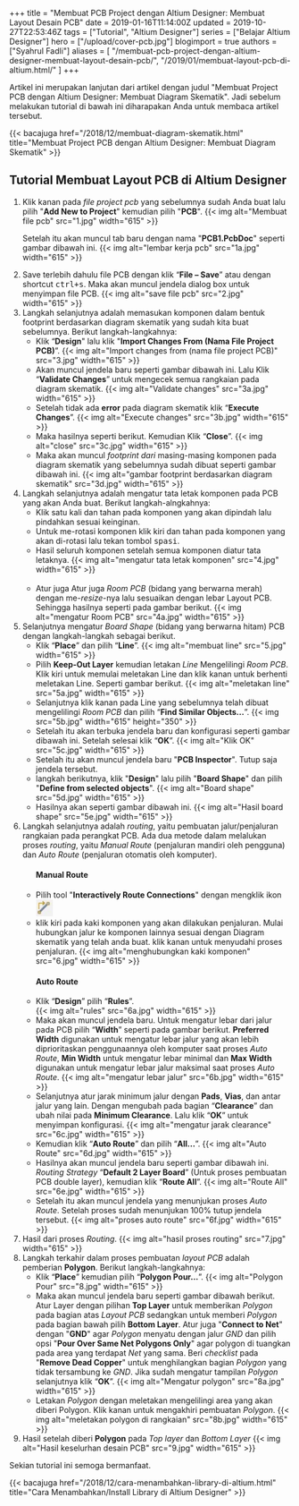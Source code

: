 +++
title = "Membuat PCB Project dengan Altium Designer: Membuat Layout Desain PCB"
date = 2019-01-16T11:14:00Z
updated = 2019-10-27T22:53:46Z
tags = ["Tutorial", "Altium Designer"]
series = ["Belajar Altium Designer"]
hero = ["/upload/cover-pcb.jpg"]
blogimport = true 
authors = ["Syahrul Fadli"]
aliases = [
    "/membuat-pcb-project-dengan-altium-designer-membuat-layout-desain-pcb/",
    "/2019/01/membuat-layout-pcb-di-altium.html/"
]
+++

Artikel ini merupakan lanjutan dari artikel dengan judul "Membuat Project PCB dengan Altium Designer: Membuat Diagram Skematik". Jadi sebelum melakukan tutorial di bawah ini diharapakan Anda untuk membaca artikel tersebut.

{{< bacajuga href="/2018/12/membuat-diagram-skematik.html" title="Membuat Project PCB dengan Altium Designer: Membuat Diagram Skematik" >}}

## Tutorial Membuat Layout PCB di Altium Designer
<ol><li>Klik kanan pada <i>file project pcb</i> yang sebelumnya sudah Anda buat lalu pilih "<b>Add New to Project</b>" kemudian pilih "<b>PCB</b>". 
{{< img alt="Membuat file pcb" src="1.jpg" width="615" >}}

Setelah itu akan muncul tab baru dengan nama "<b>PCB1.PcbDoc</b>" seperti gambar dibawah ini. 
{{< img alt="lembar kerja pcb" src="1a.jpg" width="615" >}}

</li><li>Save terlebih dahulu file PCB dengan klik “<b>File – Save</b>” atau dengan shortcut <kbd><kbd>ctrl</kbd>+<kbd>s</kbd></kbd>. Maka akan muncul jendela dialog box untuk menyimpan file PCB. <!----Taruh gambar disini----> {{< img alt="save file pcb" src="2.jpg" width="615" >}}
 </li><li>Langkah selanjutnya adalah memasukan komponen dalam bentuk footprint berdasarkan diagram skematik yang sudah kita buat sebelumnya. Berikut langkah-langkahnya: <ul><li>Klik “<b>Design</b>" lalu klik "<b>Import Changes From (Nama File Project PCB)</b>”. <!----Taruh gambar disini----> {{< img alt="Import changes from (nama file project PCB)" src="3.jpg" width="615" >}}
  </li><li>Akan muncul jendela baru seperti gambar dibawah ini. Lalu Klik “<b>Validate Changes</b>” untuk mengecek semua rangkaian pada diagram skematik. <!----Taruh gambar disini----> 
  {{< img alt="Validate changes" src="3a.jpg" width="615" >}} </li><li>Setelah tidak ada <b>error</b> pada diagram skematik klik “<b>Execute Changes</b>”. <!----Taruh gambar disini----> {{< img alt="Execute changes" src="3b.jpg" width="615" >}} </li><li>Maka hasilnya seperti berikut. Kemudian Klik “<b>Close</b>”. <!----Taruh gambar disini----> {{< img alt="close" src="3c.jpg" width="615" >}} </li><li>Maka akan muncul <i>footprint dari</i> masing-masing komponen pada diagram skematik yang sebelumnya  sudah dibuat seperti gambar dibawah ini. <!----Taruh gambar disini----> 
    {{< img alt="gambar footprint berdasarkan diagram skematik" src="3d.jpg" width="615" >}} </li></ul></li><li>Langkah selanjutnya adalah mengatur tata letak komponen pada PCB yang akan Anda buat. Berikut langkah-alngkahnya: <ul><li>Klik satu kali dan tahan pada komponen yang akan dipindah lalu pindahkan sesuai keinginan. </li><li>Untuk me-rotasi komponen klik kiri dan tahan pada komponen yang akan di-rotasi lalu tekan tombol <kbd>spasi</kbd>. </li><li>Hasil seluruh komponen setelah semua komponen diatur tata letaknya. <!----Taruh gambar disini----> {{< img alt="mengatur tata letak komponen" src="4.jpg" width="615" >}}</li></li><br/><li>Atur juga Atur juga <i>Room PCB</i> (bidang yang berwarna merah) dengan me-<i>resize</i>-nya lalu sesuaikan dengan lebar Layout PCB. Sehingga hasilnya seperti pada gambar berikut. <!----Taruh gambar disini----> {{< img alt="mengatur Room PCB" src="4a.jpg" width="615" >}}  </li></li></ul></li><li>Selanjutnya mengatur <i>Board Shape</i> (bidang yang berwarna hitam)  PCB dengan langkah-langkah sebagai berikut.  <ul><li>Klik “<b>Place</b>” dan pilih “<b>Line</b>”. <!----Taruh gambar disini----> {{< img alt="membuat line" src="5.jpg" width="615" >}} </li></li>  <li>Pilih <b>Keep-Out Layer</b> kemudian letakan <i>Line</i> Mengelilingi <i>Room PCB</i>. Klik kiri untuk memulai meletakan Line dan klik kanan untuk berhenti meletakan Line. Seperti gambar berikut. <!----Taruh gambar disini----> {{< img alt="meletakan line" src="5a.jpg" width="615" >}} </li></li><li>Selanjutnya klik kanan pada Line yang sebelumnya telah dibuat mengelilingi <i>Room PCB</i> dan pilih “<b>Find Similar Objects...</b>”. <!----Taruh gambar disini---->{{< img src="5b.jpg" width="615" height="350" >}} </li></li><li>Setelah itu akan terbuka jendela baru dan konfigurasi seperti gambar dibawah ini. Setelah selesai klik “<b>OK</b>”. <!----Taruh gambar disini----> {{< img alt="Klik OK" src="5c.jpg" width="615" >}} </li></li><li>Setelah itu akan muncul jendela baru "<b>PCB Inspector</b>". Tutup saja jendela tersebut. </li><li>langkah berikutnya, klik "<b>Design</b>" lalu pilih "<b>Board Shape</b>" dan pilih "<b>Define from selected objects</b>". <!----Taruh gambar disini----> {{< img alt="Board shape" src="5d.jpg" width="615" >}} </li></li><li>Hasilnya akan seperti gambar dibawah ini. <!----Taruh gambar disini----> {{< img alt="Hasil board shape" src="5e.jpg" width="615" >}} </li></li></ul></li><li>Langkah selanjutnya adalah <i>routing</i>, yaitu pembuatan jalur/penjaluran rangkaian pada perangkat PCB. Ada dua metode dalam melalukan proses <i>routing</i>, yaitu <i>Manual Route</i> (penjaluran mandiri oleh pengguna) dan <i>Auto Route</i> (penjaluran otomatis oleh komputer). <ul><h4>Manual Route</h4><li>Pilih tool "<b>Interactively Route Connections</b>" dengan mengklik ikon <img alt="Interactive Route Icon" height="30"  src="interactiveroute.jpg" width="30"/></li><li>klik kiri pada kaki komponen yang akan dilakukan penjaluran. Mulai hubungkan jalur ke komponen lainnya sesuai dengan Diagram skematik yang telah anda buat. klik kanan untuk menyudahi proses penjaluran. <!----Taruh gambar disini----> {{< img alt="menghubungkan kaki komponen" src="6.jpg" width="615" >}}</li></ul><ul><h4>Auto Route</h4><li>Klik “<b>Design</b>” pilih “<b>Rules</b>”. <!----Taruh gambar disini----></li>{{< img alt="rules" src="6a.jpg" width="615" >}} </li><li>Maka akan muncul jendela baru. Untuk mengatur lebar dari jalur pada PCB pilih “<b>Width</b>” seperti pada gambar berikut. <b>Preferred Width</b> digunakan untuk mengatur lebar jalur yang akan lebih diprioritaskan penggunaannya oleh komputer saat proses <i>Auto Route</i>, <b>Min Width</b> untuk mengatur lebar minimal dan <b>Max Width</b> digunakan untuk mengatur lebar jalur maksimal saat proses <i>Auto Route</i>.  {{< img alt="mengatur lebar jalur" src="6b.jpg" width="615" >}} </li><li>Selanjutnya atur jarak minimum jalur dengan <b>Pads</b>, <b>Vias</b>, dan antar jalur yang lain. Dengan mengubah pada bagian “<b>Clearance</b>” dan ubah nilai pada <b>Minimum Clearance</b>. Lalu klik “<b>OK</b>” untuk menyimpan konfigurasi. <!----Taruh gambar disini----> {{< img alt="mengatur jarak clearance" src="6c.jpg" width="615" >}} </li></li><li>Kemudian klik “<b>Auto Route</b>” dan pilih “<b>All...</b>”. <!----Taruh gambar disini----> {{< img alt="Auto Route" src="6d.jpg" width="615" >}}</li></li><li>Hasilnya akan muncul jendela baru seperti gambar dibawah ini.  <i>Routing Strategy</i>  “<b>Default 2 Layer Board</b>” (Untuk proses pembuatan PCB double layer), kemudian klik “<b>Route All</b>”. <!----Taruh gambar disini----> {{< img alt="Route All" src="6e.jpg" width="615" >}}</li></li><li>Setelah itu akan muncul jendela yang menunjukan proses <i>Auto Route</i>. Setelah proses sudah menunjukan 100% tutup jendela tersebut. <!----Taruh gambar disini----> {{< img alt="proses auto route" src="6f.jpg" width="615" >}}</li></li></ul></li><li>Hasil dari proses <i>Routing</i>. <!----Taruh gambar disini----> {{< img alt="hasil proses routing" src="7.jpg" width="615" >}} </li></li><li>Langkah terkahir dalam proses pembuatan <i>layout PCB</i> adalah pemberian <b>Polygon</b>. Berikut langkah-langkahnya: <ul><li>Klik “<b>Place</b>” kemudian pilih “<b>Polygon Pour...</b>”. <!----Taruh gambar disini----> {{< img alt="Polygon Pour" src="8.jpg" width="615" >}} </li></li><li>Maka akan muncul jendela baru seperti gambar dibawah berikut. Atur Layer dengan pilihan <b>Top Layer</b> untuk memberikan <i>Polygon</i> pada bagian atas <i>Layout PCB</i> sedangkan untuk memberi <i>Polygon</i> pada bagian bawah pilih <b>Bottom Layer</b>. Atur juga "<b>Connect to Net</b>" dengan "<b>GND</b>" agar <i>Polygon</i> menyatu dengan jalur <i>GND</i> dan pilih opsi "<b>Pour Over Same Net Polygons Only</b>" agar polygon di tuangkan pada area yang terdapat <i>Net</i> yang sama. Beri <i>checklist</i> pada "<b>Remove Dead Copper</b>" untuk menghilangkan bagian <i>Polygon</i> yang tidak tersambung ke <i>GND</i>. Jika sudah mengatur tampilan <i>Polygon</i> selanjutnya klik “<b>OK</b>”. <!----Taruh gambar disini----> {{< img alt="Mengatur polygon" src="8a.jpg" width="615" >}} </li></li><li>Letakan <i>Polygon</i> dengan meletakan mengelilingi area yang akan diberi Polygon. Klik kanan untuk mengakhiri pembuatan <i>Polygon</i>. <!----Taruh gambar disini----> {{< img alt="meletakan polygon di rangkaian" src="8b.jpg" width="615" >}} </li></li></ul></li><li>Hasil setelah diberi <b>Polygon</b> pada <i>Top layer</i> dan <i>Bottom Layer</i>  <!----Taruh gambar disini----> {{< img alt="Hasil keselurhan desain PCB" src="9.jpg" width="615" >}} </li></li></ol><p>Sekian tutorial ini semoga bermanfaat.</p>
  
  {{< bacajuga href="/2018/12/cara-menambahkan-library-di-altium.html" title="Cara Menambahkan/Install Library di Altium Designer" >}}
